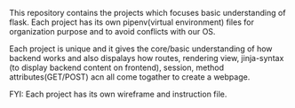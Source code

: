 This repository contains the projects which focuses basic understanding of flask.
Each project has its own pipenv(virtual environment) files for organization purpose and to avoid conflicts with our OS.

Each project is unique and it gives the core/basic understanding of how backend works and also dispalays how routes, rendering view, jinja-syntax (to display backend content on frontend), session, method attributes(GET/POST) acn all come togather to create a webpage. 

FYI: Each project has its own wireframe and instruction file.

